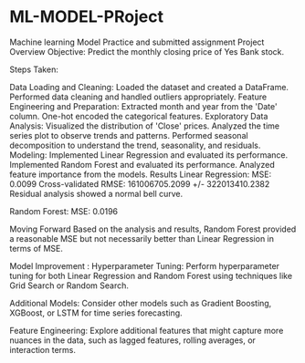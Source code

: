 # ML-MODEL-PRoject
Machine learning Model Practice and submitted assignment
Project Overview
Objective: Predict the monthly closing price of Yes Bank stock.

Steps Taken:

Data Loading and Cleaning:
Loaded the dataset and created a DataFrame.
Performed data cleaning and handled outliers appropriately.
Feature Engineering and Preparation:
Extracted month and year from the 'Date' column.
One-hot encoded the categorical features.
Exploratory Data Analysis:
Visualized the distribution of 'Close' prices.
Analyzed the time series plot to observe trends and patterns.
Performed seasonal decomposition to understand the trend, seasonality, and residuals.
Modeling:
Implemented Linear Regression and evaluated its performance.
Implemented Random Forest and evaluated its performance.
Analyzed feature importance from the models.
Results
Linear Regression:
MSE: 0.0099 Cross-validated RMSE: 161006705.2099 +/- 322013410.2382 Residual analysis showed a normal bell curve.

Random Forest:
MSE: 0.0196

Moving Forward Based on the analysis and results, Random Forest provided a reasonable MSE but not necessarily better than Linear Regression in terms of MSE.

Model Improvement :
Hyperparameter Tuning:
Perform hyperparameter tuning for both Linear Regression and Random Forest using techniques like Grid Search or Random Search.

Additional Models:
Consider other models such as Gradient Boosting, XGBoost, or LSTM for time series forecasting.

Feature Engineering:
Explore additional features that might capture more nuances in the data, such as lagged features, rolling averages, or interaction terms.
